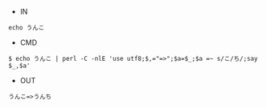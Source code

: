 - IN

```
echo うんこ
```

- CMD

```
$ echo うんこ | perl -C -nlE 'use utf8;$,="=>";$a=$_;$a =~ s/こ/ち/;say $_,$a'
```


- OUT

```
うんこ=>うんち
```
